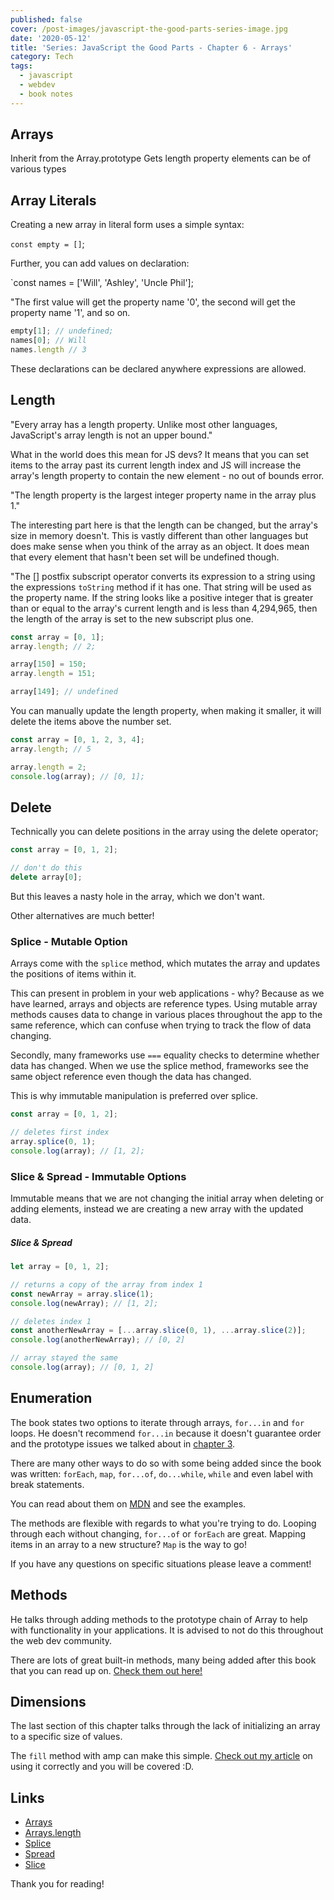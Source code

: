 ```yaml
---
published: false
cover: /post-images/javascript-the-good-parts-series-image.jpg
date: '2020-05-12'
title: 'Series: JavaScript the Good Parts - Chapter 6 - Arrays'
category: Tech
tags:
  - javascript
  - webdev
  - book notes
---
```

## Arrays

Inherit from the Array.prototype
Gets length property
elements can be of various types

## Array Literals

Creating a new array in literal form uses a simple syntax:

`const empty = []`;

Further, you can add values on declaration:

`const names = ['Will', 'Ashley', 'Uncle Phil'];

"The first value will get the property name '0', the second will get the property name '1', and so on.

```javascript
empty[1]; // undefined;
names[0]; // Will
names.length // 3
```

These declarations can be declared anywhere expressions are allowed.

## Length

"Every array has a length property. Unlike most other languages, JavaScript's array length is not an upper bound."

What in the world does this mean for JS devs? It means that you can set items to the array past its current length index and JS will increase the array's length property to contain the new element - no out of bounds error.

"The length property is the largest integer property name in the array plus 1."

The interesting part here is that the length can be changed, but the array's size in memory doesn't. This is vastly different than other languages but does make sense when you think of the array as an object. It does mean that every element that hasn't been set will be undefined though.

"The [] postfix subscript operator converts its expression to a string using the expressions `toString` method if it has one. That string will be used as the property name. If the string looks like a positive integer that is greater than or equal to the array's current length and is less than 4,294,965, then the length of the array is set to the new subscript plus one.

```javascript
const array = [0, 1];
array.length; // 2;

array[150] = 150;
array.length = 151;

array[149]; // undefined
```

You can manually update the length property, when making it smaller, it will delete the items above the number set.

```javascript
const array = [0, 1, 2, 3, 4];
array.length; // 5

array.length = 2;
console.log(array); // [0, 1];
```

## Delete

Technically you can delete positions in the array using the delete operator;

```javascript
const array = [0, 1, 2];

// don't do this
delete array[0];
```

But this leaves a nasty hole in the array, which we don't want.

Other alternatives are much better!

### Splice - Mutable Option

Arrays come with the `splice` method, which mutates the array and updates the positions of items within it. 

This can present in problem in your web applications - why? Because as we have learned, arrays and objects are reference types. Using mutable array methods causes data to change in various places throughout the app to the same reference, which can confuse when trying to track the flow of data changing. 

Secondly, many frameworks use `===` equality checks to determine whether data has changed. When we use the splice method, frameworks see the same object reference even though the data has changed.

This is why immutable manipulation is preferred over splice.

```javascript
const array = [0, 1, 2];

// deletes first index
array.splice(0, 1);
console.log(array); // [1, 2];

```

###  Slice & Spread - Immutable Options

Immutable means that we are not changing the initial array when deleting or adding elements, instead we are creating a new array with the updated data.

##### Slice & Spread

```javascript
let array = [0, 1, 2];

// returns a copy of the array from index 1
const newArray = array.slice(1);
console.log(newArray); // [1, 2];

// deletes index 1
const anotherNewArray = [...array.slice(0, 1), ...array.slice(2)];
console.log(anotherNewArray); // [0, 2]

// array stayed the same
console.log(array); // [0, 1, 2]

````

## Enumeration

The book states two options to iterate through arrays, `for...in` and `for` loops. He doesn't recommend `for...in` because it doesn't guarantee order and the prototype issues we talked about in [chapter 3](https://www.kalebmckelvey.com/blog/series-java-script-the-good-parts-chapter-3-objects).

There are many other ways to do so with some being added since the book was written: `forEach`, `map`, `for...of`, `do...while`, `while` and even label with break statements.

You can read about them on [MDN](https://developer.mozilla.org/en-US/docs/Web/JavaScript/Guide/Loops_and_iteration) and see the examples.

The methods are flexible with regards to what you're trying to do. Looping through each without changing, `for...of` or `forEach` are great. Mapping items in an array to a new structure? `Map` is the way to go!

If you have any questions on specific situations please leave a comment!

## Methods

He talks through adding methods to the prototype chain of Array to help with functionality in your applications. It is advised to not do this throughout the web dev community.

There are lots of great built-in methods, many being added after this book that you can read up on. [Check them out here!](https://developer.mozilla.org/en-US/docs/Web/JavaScript/Reference/Global_Objects/Array)

## Dimensions

The last section of this chapter talks through the lack of initializing an array to a specific size of values.

The `fill` method with amp can make this simple. [Check out my article](https://www.kalebmckelvey.com/blog/hot-tip-do-you-know-how-array-fill-works-with-reference-variables-in-js) on using it correctly and you will be covered :D. 

## Links
- [Arrays](https://developer.mozilla.org/en-US/docs/Web/JavaScript/Reference/Global_Objects/Array)
- [Arrays.length](https://developer.mozilla.org/en-US/docs/Web/JavaScript/Reference/Global_Objects/Array/length)
- [Splice](https://developer.mozilla.org/en-US/docs/Web/JavaScript/Reference/Global_Objects/Array/splice)
- [Spread](https://developer.mozilla.org/en-US/docs/Web/JavaScript/Reference/Operators/Spread_syntax)
- [Slice](https://developer.mozilla.org/en-US/docs/Web/JavaScript/Reference/Global_Objects/Array/slice)

Thank you for reading!





